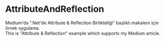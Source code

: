 # AttributeAndReflection
Medium'da ".Net'de Attribute & Reflection Birlikteliği" başlıklı makalem için örnek uygulama.  
This is "Attribute & Reflection" example which supports my Medium article.
